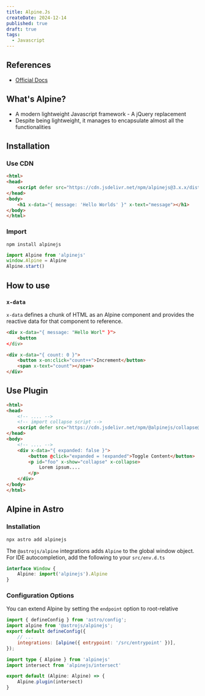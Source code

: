 ```yaml
---
title: Alpine.Js
createDate: 2024-12-14
published: true
draft: true
tags:
  - Javascript
---
```

## References
- [Official Docs](https://alpinejs.dev/start-here)
## What's Alpine?
- A modern lightweight Javascript framework - A jQuery replacement
- Despite being lightweight, it manages to encapsulate almost all the functionalities
## Installation
### Use CDN

```html showLineNumbers title="index.html" ins={3,6}
<html>
<head>
	<script defer src="https://cdn.jsdelivr.net/npm/alpinejs@3.x.x/dist/cdn.min.js"></script>
</head>
<body>
	<h1 x-data="{ message: 'Hello Worlds' }" x-text="message"></h1>
</body>
</html>
```
### Import

```shell
npm install alpinejs
```

```js showLineNumbers title="main.js"
import Alpine from 'alpinejs'
window.Alpine = Alpine
Alpine.start()
```

## How to use
### `x-data`
`x-data` defines a chunk of HTML as an Alpine component and provides the reactive data for that component to reference.

```html title="index.html"
<div x-data="{ message: "Hello Worl" }">
	<button
</div>
```

```html title="index.html"
<div x-data="{ count: 0 }">
	<button x-on:click="count++">Increment</button>
	<span x-text="count"></span>
</div>
```
## Use Plugin

```html showLineNumbers title="index.html" ins={5, 9-14}
<html>
<head>
	<!-- .... -->
	<!-- import collapse script -->
	<script defer src="https://cdn.jsdelivr.net/npm/@alpinejs/collapse@3.x.x/dist/cdn.min.js"></script>
</head>
<body>
	<!-- .... -->
	<div x-data="{ expanded: false }">
		<button @click="expanded = !expanded">Toggle Content</button>
		<p id="foo" x-show="collapse" x-collapse>
			Lorem ipsum....
		</p>
	</div>
</body>
</html>
```

## Alpine in Astro
### Installation

```shell
npx astro add alpinejs
```

The `@astrojs/alpine` integrations adds `Alpine` to the global window object. For IDE autocompletion, add the following to your `src/env.d.ts`

```ts title="src/env.d.ts"
interface Window {
	Alpine: import('alpinejs').Alpine
}
```

### Configuration Options
You can extend Alpine by setting the `endpoint` option to root-relative

```js title=astro.config.mjs ins={5}
import { defineConfig } from 'astro/config';
import alpine from '@astrojs/alpinejs';
export default defineConfig({
	// ...
	integrations: [alpine({ entrypoint: '/src/entrypoint' })],
});
```

```ts title="src/entrypoint.ts"
import type { Alpine } from 'alpinejs'
import intersect from 'alpinejs/intersect'

export default (Alpine: Alpine) => {
	Alpine.plugin(intersect)
}
```
